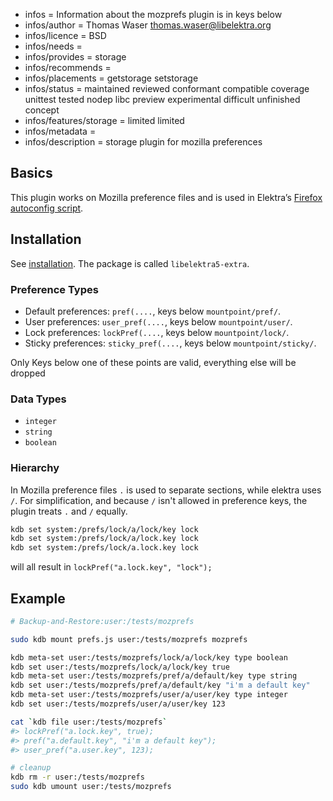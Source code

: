 - infos = Information about the mozprefs plugin is in keys below
- infos/author = Thomas Waser <thomas.waser@libelektra.org>
- infos/licence = BSD
- infos/needs =
- infos/provides = storage
- infos/recommends =
- infos/placements = getstorage setstorage
- infos/status = maintained reviewed conformant compatible coverage unittest tested nodep libc preview experimental difficult unfinished concept
- infos/features/storage = limited limited
- infos/metadata =
- infos/description = storage plugin for mozilla preferences

## Basics

This plugin works on Mozilla preference files and is used in
Elektra’s [Firefox autoconfig script](autoconfig/README.md).

## Installation

See [installation](/doc/INSTALL.md).
The package is called `libelektra5-extra`.

### Preference Types

- Default preferences: `pref(....`, keys below `mountpoint/pref/`.
- User preferences: `user_pref(....`, keys below `mountpoint/user/`.
- Lock preferences: `lockPref(....`, keys below `mountpoint/lock/`.
- Sticky preferences: `sticky_pref(....`, keys below `mountpoint/sticky/`.

Only Keys below one of these points are valid, everything else will be dropped

### Data Types

- `integer`
- `string`
- `boolean`

### Hierarchy

In Mozilla preference files `.` is used to separate sections, while elektra uses `/`. For simplification, and because `/` isn't allowed in preference keys, the plugin treats `.` and `/` equally.

```bash
kdb set system:/prefs/lock/a/lock/key lock
kdb set system:/prefs/lock/a/lock.key lock
kdb set system:/prefs/lock/a.lock.key lock
```

will all result in `lockPref("a.lock.key", "lock");`

## Example

```sh
# Backup-and-Restore:user:/tests/mozprefs

sudo kdb mount prefs.js user:/tests/mozprefs mozprefs

kdb meta-set user:/tests/mozprefs/lock/a/lock/key type boolean
kdb set user:/tests/mozprefs/lock/a/lock/key true
kdb meta-set user:/tests/mozprefs/pref/a/default/key type string
kdb set user:/tests/mozprefs/pref/a/default/key "i'm a default key"
kdb meta-set user:/tests/mozprefs/user/a/user/key type integer
kdb set user:/tests/mozprefs/user/a/user/key 123

cat `kdb file user:/tests/mozprefs`
#> lockPref("a.lock.key", true);
#> pref("a.default.key", "i'm a default key");
#> user_pref("a.user.key", 123);

# cleanup
kdb rm -r user:/tests/mozprefs
sudo kdb umount user:/tests/mozprefs
```

